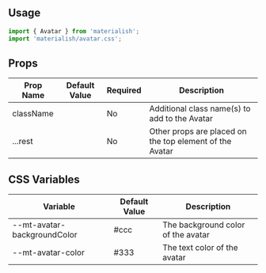 ## Usage

```jsx
import { Avatar } from 'materialish';
import 'materialish/avatar.css';
```

## Props

| Prop Name | Default Value | Required | Description                                             |
| --------- | ------------- | -------- | ------------------------------------------------------- |
| className |               | No       | Additional class name(s) to add to the Avatar           |
| ...rest   |               | No       | Other props are placed on the top element of the Avatar |

## CSS Variables

| Variable                    | Default Value | Description                        |
| --------------------------- | ------------- | ---------------------------------- |
| --mt-avatar-backgroundColor | #ccc          | The background color of the avatar |
| --mt-avatar-color           | #333          | The text color of the avatar       |
